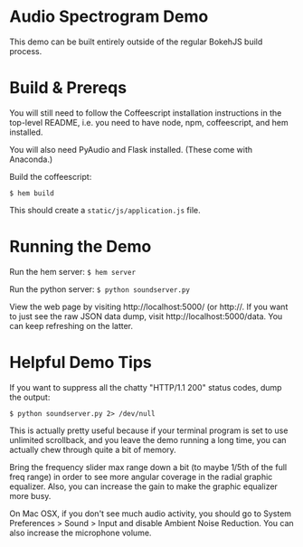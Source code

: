 Audio Spectrogram Demo
======================

This demo can be built entirely outside of the regular BokehJS build process.

Build & Prereqs
===============

You will still need to follow the Coffeescript installation instructions in the top-level README, i.e. you need to have node, npm, coffeescript, and hem installed.

You will also need PyAudio and Flask installed.  (These come with Anaconda.)

Build the coffeescript:

`$ hem build`

This should create a `static/js/application.js` file.

Running the Demo
================

Run the hem server:
`$ hem server `

Run the python server:
`$ python soundserver.py`

View the web page by visiting http://localhost:5000/ (or http://.  If you want to just see the raw JSON data dump, visit http://localhost:5000/data.  You can keep refreshing on the latter.

Helpful Demo Tips
=================

If you want to suppress all the chatty "HTTP/1.1 200" status codes, dump the output:

`$ python soundserver.py 2> /dev/null`

This is actually pretty useful because if your terminal program is set to use unlimited scrollback, and you leave the demo running a long time, you can actually chew through quite a bit of memory.

Bring the frequency slider max range down a bit (to maybe 1/5th of the full freq range) in order to see more angular coverage in the radial graphic equalizer.  Also, you can increase the gain to make the graphic equalizer more busy.

On Mac OSX, if you don't see much audio activity, you should go to System Preferences > Sound > Input and disable Ambient Noise Reduction.  You can also increase the microphone volume.

